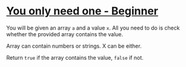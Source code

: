 # [You only need one - Beginner][1]

You will be given an array `a` and a value `x`. All you need to do is check whether the provided array contains the value.

Array can contain numbers or strings. X can be either.

Return `true` if the array contains the value, `false` if not.

[1]: https://www.codewars.com/kata/you-only-need-one-beginner
[2]: https://www.codewars.com/kata/57cc975ed542d3148f00015b